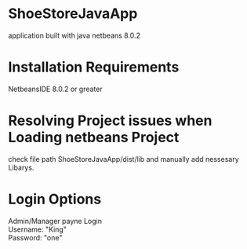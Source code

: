 # ShoeStoreJavaApp
application built with java netbeans 8.0.2

# Installation Requirements 
NetbeansIDE 8.0.2 or greater 

# Resolving Project issues when Loading netbeans Project 
check file path ShoeStoreJavaApp/dist/lib and manually add nessesary Libarys.

# Login Options
Admin/Manager payne Login <br>
Username: "King" <br>
Password: "one" <br>


